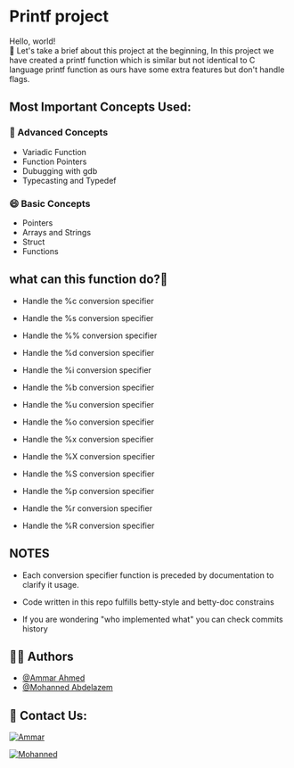 
# Printf project

Hello, world!\
💬 Let's take a brief about this project at the beginning, In this project we have created a printf function which is similar but not identical to C language printf function as ours have some extra features but don't handle flags.



## Most Important Concepts Used:
### 🧠 Advanced Concepts
- Variadic Function
- Function Pointers
- Dubugging with gdb
- Typecasting and Typedef

### 😄 Basic Concepts
- Pointers
- Arrays and Strings
- Struct
- Functions
## what can this function do?🤔
- Handle the %c conversion specifier

- Handle the %s conversion specifier
- Handle the %% conversion specifier
- Handle the %d conversion specifier
- Handle the %i conversion specifier
- Handle the %b conversion specifier
- Handle the %u conversion specifier
- Handle the %o conversion specifier
- Handle the %x conversion specifier
- Handle the %X conversion specifier
- Handle the %S conversion specifier
- Handle the %p conversion specifier
- Handle the %r conversion specifier
- Handle the %R conversion specifier


## NOTES
- Each conversion specifier function is preceded by documentation to clarify it usage.

- Code written in this repo fulfills betty-style and betty-doc constrains

- If you are wondering "who implemented what" you can check commits history
## 👩‍💻 Authors

- [@Ammar Ahmed](https://www.github.com/Ammarahmed1263)
- [@Mohanned Abdelazem](https://www.github.com/MohannedAbdelazem)
## 🔗 Contact Us:
[![Ammar](https://img.shields.io/badge/linkedin-0A66C2?style=for-the-badge&logo=linkedin&logoColor=white)](https://www.linkedin.com/in/ammar-ahmed-864136220)

[![Mohanned](https://img.shields.io/badge/linkedin-0A66C2?style=for-the-badge&logo=linkedin&logoColor=white)](https://www.linkedin.com/in/mohanned-abdelazem-a1bb1b230)


